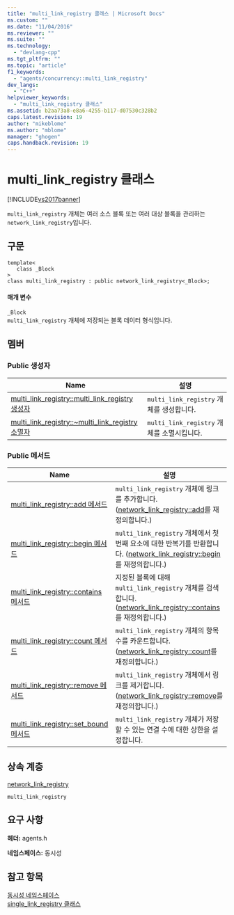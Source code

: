 ```yaml
---
title: "multi_link_registry 클래스 | Microsoft Docs"
ms.custom: ""
ms.date: "11/04/2016"
ms.reviewer: ""
ms.suite: ""
ms.technology: 
  - "devlang-cpp"
ms.tgt_pltfrm: ""
ms.topic: "article"
f1_keywords: 
  - "agents/concurrency::multi_link_registry"
dev_langs: 
  - "C++"
helpviewer_keywords: 
  - "multi_link_registry 클래스"
ms.assetid: b2aa73a8-e8a6-4255-b117-d07530c328b2
caps.latest.revision: 19
author: "mikeblome"
ms.author: "mblome"
manager: "ghogen"
caps.handback.revision: 19
---
```

# multi_link_registry 클래스
[!INCLUDE[vs2017banner](../../../assembler/inline/includes/vs2017banner.md)]

`multi_link_registry` 개체는 여러 소스 블록 또는 여러 대상 블록을 관리하는 `network_link_registry`입니다.  
  
## 구문  
  
```  
template<  
   class _Block  
>  
class multi_link_registry : public network_link_registry<_Block>;  
```  
  
#### 매개 변수  
 `_Block`  
 `multi_link_registry` 개체에 저장되는 블록 데이터 형식입니다.  
  
## 멤버  
  
### Public 생성자  
  
|Name|설명|  
|----------|--------|  
|[multi\_link\_registry::multi\_link\_registry 생성자](../Topic/multi_link_registry::multi_link_registry%20Constructor.md)|`multi_link_registry` 개체를 생성합니다.|  
|[multi\_link\_registry::~multi\_link\_registry 소멸자](../Topic/multi_link_registry::~multi_link_registry%20Destructor.md)|`multi_link_registry` 개체를 소멸시킵니다.|  
  
### Public 메서드  
  
|Name|설명|  
|----------|--------|  
|[multi\_link\_registry::add 메서드](../Topic/multi_link_registry::add%20Method.md)|`multi_link_registry` 개체에 링크를 추가합니다. \([network\_link\_registry::add](../Topic/network_link_registry::add%20Method.md)를 재정의합니다.\)|  
|[multi\_link\_registry::begin 메서드](../Topic/multi_link_registry::begin%20Method.md)|`multi_link_registry` 개체에서 첫 번째 요소에 대한 반복기를 반환합니다. \([network\_link\_registry::begin](../Topic/network_link_registry::begin%20Method.md)를 재정의합니다.\)|  
|[multi\_link\_registry::contains 메서드](../Topic/multi_link_registry::contains%20Method.md)|지정된 블록에 대해 `multi_link_registry` 개체를 검색합니다. \([network\_link\_registry::contains](../Topic/network_link_registry::contains%20Method.md)를 재정의합니다.\)|  
|[multi\_link\_registry::count 메서드](../Topic/multi_link_registry::count%20Method.md)|`multi_link_registry` 개체의 항목 수를 카운트합니다. \([network\_link\_registry::count](../Topic/network_link_registry::count%20Method.md)를 재정의합니다.\)|  
|[multi\_link\_registry::remove 메서드](../Topic/multi_link_registry::remove%20Method.md)|`multi_link_registry` 개체에서 링크를 제거합니다. \([network\_link\_registry::remove](../Topic/network_link_registry::remove%20Method.md)를 재정의합니다.\)|  
|[multi\_link\_registry::set\_bound 메서드](../Topic/multi_link_registry::set_bound%20Method.md)|`multi_link_registry` 개체가 저장할 수 있는 연결 수에 대한 상한을 설정합니다.|  
  
## 상속 계층  
 [network\_link\_registry](../../../parallel/concrt/reference/network-link-registry-class.md)  
  
 `multi_link_registry`  
  
## 요구 사항  
 **헤더:** agents.h  
  
 **네임스페이스:** 동시성  
  
## 참고 항목  
 [동시성 네임스페이스](../../../parallel/concrt/reference/concurrency-namespace.md)   
 [single\_link\_registry 클래스](../../../parallel/concrt/reference/single-link-registry-class.md)